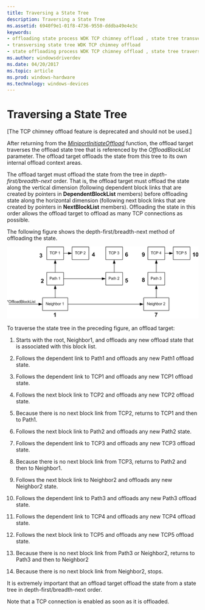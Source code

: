 ```yaml
---
title: Traversing a State Tree
description: Traversing a State Tree
ms.assetid: 6940f9e1-01f8-4736-9550-dddba49e4e3c
keywords:
- offloading state process WDK TCP chimney offload , state tree transversing
- transversing state tree WDK TCP chimney offload
- state offloading process WDK TCP chimney offload , state tree traversing
ms.author: windowsdriverdev
ms.date: 04/20/2017
ms.topic: article
ms.prod: windows-hardware
ms.technology: windows-devices
---
```


# Traversing a State Tree


\[The TCP chimney offload feature is deprecated and should not be used.\]




After returning from the [*MiniportInitiateOffload*](https://msdn.microsoft.com/library/windows/hardware/ff559393) function, the offload target traverses the offload state tree that is referenced by the *OffloadBlockList* parameter. The offload target offloads the state from this tree to its own internal offload context areas.

The offload target must offload the state from the tree in *depth-first/breadth-next* order. That is, the offload target must offload the state along the vertical dimension (following dependent block links that are created by pointers in **DependentBlockList** members) before offloading state along the horizontal dimension (following next block links that are created by pointers in **NextBlockList** members). Offloading the state in this order allows the offload target to offload as many TCP connections as possible.

The following figure shows the depth-first/breadth-next method of offloading the state.

![diagram illustrating the depth-first/breadth-next method of offloading the state](images/depth-first-breadth-next.png)

To traverse the state tree in the preceding figure, an offload target:

1.  Starts with the root, Neighbor1, and offloads any new offload state that is associated with this block list.

2.  Follows the dependent link to Path1 and offloads any new Path1 offload state.

3.  Follows the dependent link to TCP1 and offloads any new TCP1 offload state.

4.  Follows the next block link to TCP2 and offloads any new TCP2 offload state.

5.  Because there is no next block link from TCP2, returns to TCP1 and then to Path1.

6.  Follows the next block link to Path2 and offloads any new Path2 state.

7.  Follows the dependent link to TCP3 and offloads any new TCP3 offload state.

8.  Because there is no next block link from TCP3, returns to Path2 and then to Neighbor1.

9.  Follows the next block link to Neighbor2 and offloads any new Neighbor2 state.

10. Follows the dependent link to Path3 and offloads any new Path3 offload state.

11. Follows the dependent link to TCP4 and offloads any new TCP4 offload state.

12. Follows the next block link to TCP5 and offloads any new TCP5 offload state.

13. Because there is no next block link from Path3 or Neighbor2, returns to Path3 and then to Neighbor2

14. Because there is no next block link from Neighbor2, stops.

It is extremely important that an offload target offload the state from a state tree in depth-first/breadth-next order.

Note that a TCP connection is enabled as soon as it is offloaded.

 

 





